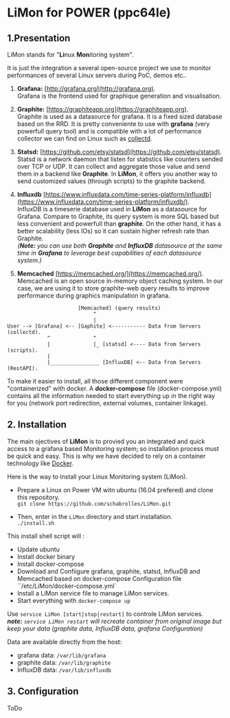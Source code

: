 # LiMon for POWER (ppc64le)

## 1.Presentation

LiMon stands for "**Li**nux **Mon**itoring system".

It is just the integration a several open-source project we use to monitor performances of several Linux servers during PoC, demos etc..

1. **Grafana:** [http://grafana.org](http://grafana.org).  
Grafana is the frontend used for graphique generation and visualisation.

2. **Graphite:** [https://graphiteapp.org](https://graphiteapp.org).  
Graphite is used as a datasource for grafana. It is a fixed sized database based on the RRD. It is pretty conveniente to use with **grafana** (very powerfull query tool) and is compatible with a lot of performance collector we can find on Linux such as [collectd](https://collectd.org).  

3. **Statsd:** [https://github.com/etsy/statsd](https://github.com/etsy/statsd).  
Statsd is a network daemon that listen for statistics like counters sended over TCP or UDP. It can collect and aggregate those value and send them in a backend like **Graphite**. In **LiMon**, it offers you another way to send customized values (through scripts) to the graphite backend.

4. **Influxdb** [https://www.influxdata.com/time-series-platform/influxdb](https://www.influxdata.com/time-series-platform/influxdb/).  
InfluxDB is a timeserie database used in **LiMon** as a datasource for Grafana. Compare to Graphite, its query system is more SQL based but less convenient and powerfull than **graphite**. On the other hand, it has a better scalability (less IOs) so it can sustain higher refresh rate than Graphite.  
*(__Note:__ you can use both __Graphite__ and **InfluxDB** datasource at the same time in __Grafana__ to leverage best capabilities of each datasource system.)*

5. **Memcached** [https://memcached.org/](https://memcached.org/).  
Memcached is an open source in-memory object caching system. In our case, we are using it to store graphite-web query results to improve performance during graphics manipulation in grafana.


```
                       [Memcached] (query results)     
                            ^
                            |
User --> [Grafana] <-- [Gaphite] <----------- Data from Servers (collectd).  
             ^              ^  
             |              |_ [statsd] <---- Data from Servers (scripts).  
             |
             |________________ [InfluxDB] <-- Data from Servers (RestAPI).
```

To make it easier to install, all those different component were "containerized" with docker.
 A **docker-compose** file (docker-compose.yml) contains all the information needed to start everything up in the right way for you (network port redirection, external volumes, container linkage).

## 2. Installation

The main ojectives of **LiMon** is to provied you an integrated and quick access to a grafana based Monitoring system; so installation process must be quick and easy. This is why we have decided to rely on a container technology like [Docker](https://www.docker.com).

Here is the way to install your Linux Monitoring system (LiMon).

* Prepare a Linux on Power VM witn ubuntu (16.04 prefered) and clone this repository.  
`git clone https://github.com/schabrolles/LiMon.git`


* Then, enter in the `LiMon` directory and start installation.   
`./install.sh`

This install shell script will :  
* Update ubuntu
* Install docker binary
* Install docker-compose
* Download and Confiigure grafana, graphite, statsd, InfluxDB and Memcached based on docker-compose Configuration file ``/etc/LiMon/docker-compose.yml`
* Install a LiMon service file to manage LiMon services.
* Start everything with `docker-compose up`

Use `service LiMon [start|stop|restart]` to controle LiMon services.   
*__note:__ `service LiMon restart` will recreate container from original image but keep your data (graphite data, InfluxDB data, grafana Configuration)*

Data are available directly from the host:
* grafana data: `/var/lib/grafana`
* graphite data: `/var/lib/graphite`
* InfluxDB data: `/var/lib/influxdb`


## 3. Configuration
ToDo
